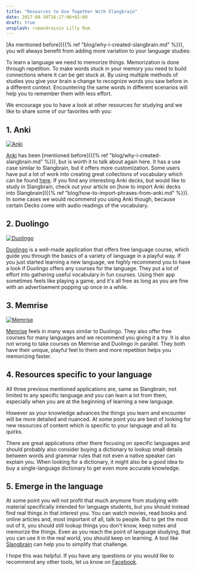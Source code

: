 ```yaml
---
title: "Resources to Use Together With Slangbrain"
date: 2017-08-30T16:27:06+02:00
draft: true
unsplash: rumandraisin Lilly Rum
---
```


[As mentioned before]({{% ref "blog/why-i-created-slangbrain.md" %}}),
you will always benefit from adding more variation to your language studies:

To learn a language we need to memorize things.
Memorization is done through repetition.
To make words stuck in your memory you need to build connections where it can be get stuck at.
By using multiple methods of studies you give your brain a change to recognize words you saw before in a different context.
Encountering the same words in different scenarios will help you to remember them with less effort.

We encourage you to have a look at other resources for studying and we like to share some of our favorites with you:

## 1. Anki

[![Anki](/images/blog/apps/anki.png)](https://apps.ankiweb.net/)

[Anki](https://apps.ankiweb.net/) has been [mentioned before]({{% ref "blog/why-i-created-slangbrain.md" %}}), but is worth it to talk about again here.
It has a use case similar to Slangbrain, but it offers more customization.
Some users have put a lot of work into creating great collections of vocabulary which can be found [here](https://ankiweb.net/shared/decks/).
If you find any interesting Anki decks, but would like to study in Slangbrain, check out your article on [how to import Anki decks into Slangbrain]({{% ref "blog/how-to-import-phrases-from-anki.md" %}}).
In some cases we would recommend you using Anki though, because certain Decks come with audio readings of the vocabulary.


## 2. Duolingo

[![Duolingo](/images/blog/apps/duolingo.png)](https://www.duolingo.com/)

[Duolingo](https://www.duolingo.com/) is a well-made application that offers free language course, which guide you through the basics of a variety of language in a playful way.
If you just started learning a new language, we highly recommend you to have a look if Duolingo offers any courses for the language.
They put a lot of effort into gathering useful vocabulary in fun courses. Using their app sometimes feels like playing a game, and it's all free as long as you are fine with an advertisement popping up once in a while.


## 3. Memrise

[![Memrise](/images/blog/apps/memrise.png)](https://www.memrise.com/home/)

[Memrise](https://www.memrise.com/home/) feels in many ways similar to Duolingo.
They also offer free courses for many languages and we recommend you giving it a try.
It is also not wrong to take courses on Memrise and Duolingo in parallel. They both have their unique, playful feel to them
and more repetition helps you memorizing faster.


## 4. Resources specific to your language

All three previous mentioned applications are, same as Slangbrain, not limited to any specific language
and you can learn a lot from them, especially when you are at the beginning of learning a new language.

However as your knowledge advances the things you learn and encounter will be more detailed and nuanced.
At some point you are best of looking for new resources of content which is specific to your language and all its quirks.

There are great applications other there focusing on specific languages and should probably also consider
buying a dictionary to lookup small details between words and grammar rules that not even a native speaker can explain you.
When looking for a dictionary, it might also be a good idea to buy a single-language dictionary to get even more accurate knowledge.


## 5. Emerge in the language

At some point you will not profit that much anymore from studying with material specifically intended for language students,
but you should instead find real things in that interest you.
You can watch movies, read books and online articles and, most important of all, talk to people.
But to get the most out of it, you should still lookup things you don't know, keep notes and memorize the things.
Even as you reach the point of language studying, that you can use it in the real world, you should keep on learning.
A tool like [Slangbrain](/) can help you to simplify that challenge.


I hope this was helpful. If you have any questions or you would like to recommend any other tools, let us know on [Facebook](https://www.facebook.com/slangbrain/).
